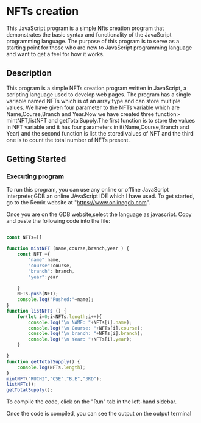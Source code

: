 # NFTs creation

This JavaScript program is a simple Nfts creation program that demonstrates the basic syntax and functionality of the JavaScript programming language. The purpose of this program is to serve as a starting point for those who are new to JavaScript programming language and want to get a feel for how it works.

## Description

This program is a simple NFTs creation program written in JavaScript, a scripting language used to develop web pages. The program has a single variable named NFTs which is of an array type and can store multiple values. We have given four parameter to the NFTs variable which are Name,Course,Branch and Year.Now we have created three function:- mintNFT,listNFT and getTotalSupply.The first function is to store the values in NFT variable and it has four parameters in it(Name,Course,Branch and Year) and the second function is list the stored values of NFT and the third one is to count the total number of NFTs present.

## Getting Started

### Executing program

To run this program, you can use any online or offline JavaScript interpreter,GDB an online JAvaScript IDE which I have used. To get started, go to the Remix website at "https://www.onlinegdb.com".

Once you are on the GDB website,select the language as javascript. Copy and paste the following code into the file:

```javascript

const NFTs=[]

function mintNFT (name,course,branch,year ) {
    const NFT ={
        "name":name,
        "course":course,
        "branch": branch,
        "year":year
        
    }
    NFTs.push(NFT);
    console.log("Pushed:"+name);
}
function listNFTs () {
    for(let i=0;i<NFTs.length;i++){
        console.log("\n NAME: "+NFTs[i].name);
        console.log("\n Course: "+NFTs[i].course);
        console.log("\n branch: "+NFTs[i].branch);
        console.log("\n Year: "+NFTs[i].year);
    }

}
function getTotalSupply() {
    console.log(NFTs.length);
}
mintNFT("RUCHI","CSE","B.E","3RD");
listNFTs();
getTotalSupply();

```

To compile the code, click on the "Run" tab in the left-hand sidebar. 

Once the code is compiled, you can see the output on the output terminal
   
